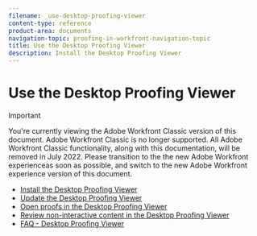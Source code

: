 ```yaml
---
filename: _use-desktop-proofing-viewer
content-type: reference
product-area: documents
navigation-topic: proofing-in-workfront-navigation-topic
title: Use the Desktop Proofing Viewer
description: Install the Desktop Proofing Viewer
---
```


# Use the Desktop Proofing Viewer

>[!IMPORTANT]
>
>You're currently viewing the Adobe Workfront Classic version of this document. Adobe Workfront Classic is no longer supported. All Adobe Workfront Classic functionality, along with this documentation, will be removed in July 2022. Please transition to the the new Adobe Workfront experienceas soon as possible, and switch to the new Adobe Workfront experience version of this document.

* [Install the Desktop Proofing Viewer](../../../review-and-approve-work/proofing/use-the-desktop-proofing-viewer/installing-desktop-proofing-viewer.md) 
* [Update the Desktop Proofing Viewer](../../../review-and-approve-work/proofing/use-the-desktop-proofing-viewer/update-the-desktop-proofing-viewer.md) 
* [Open proofs in the Desktop Proofing Viewer](../../../review-and-approve-work/proofing/use-the-desktop-proofing-viewer/open-proofs-in-dpv.md) 
* [Review non-interactive content in the Desktop Proofing Viewer](../../../review-and-approve-work/proofing/use-the-desktop-proofing-viewer/review-non-interactive-content-in-desktop-proofing-viewer.md) 
* [FAQ - Desktop Proofing Viewer](../../../review-and-approve-work/proofing/use-the-desktop-proofing-viewer/faq-desktop-proofing-viewer.md)

